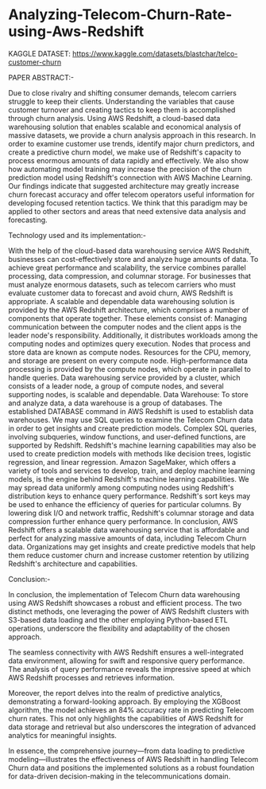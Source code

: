 # Analyzing-Telecom-Churn-Rate-using-Aws-Redshift

KAGGLE DATASET: https://www.kaggle.com/datasets/blastchar/telco-customer-churn

PAPER ABSTRACT:-

Due to close rivalry and shifting consumer demands, telecom carriers struggle to keep their clients. Understanding the variables that cause customer turnover and creating tactics to keep them is accomplished through churn analysis. Using AWS Redshift, a cloud-based data warehousing solution that enables scalable and economical analysis of massive datasets, we provide a churn analysis approach in this research. In order to examine customer use trends, identify major churn predictors, and create a predictive churn model, we make use of Redshift's capacity to process enormous amounts of data rapidly and effectively. We also show how automating model training may increase the precision of the churn prediction model using Redshift's connection with AWS Machine Learning. Our findings indicate that suggested architecture may greatly increase churn forecast accuracy and offer telecom operators useful information for developing focused retention tactics. We think that this paradigm may be applied to other sectors and areas that need extensive data analysis and forecasting.

Technology used and its implementation:-

With the help of the cloud-based data warehousing service AWS Redshift, businesses can cost-effectively store and analyze huge amounts of data. To achieve great performance and scalability, the service combines parallel processing, data compression, and columnar storage. For businesses that must analyze enormous datasets, such as telecom carriers who must evaluate customer data to forecast and avoid churn, AWS Redshift is appropriate. A scalable and dependable data warehousing solution is provided by the AWS Redshift architecture, which comprises a number of components that operate together. These elements consist of: Managing communication between the computer nodes and the client apps is the leader node's responsibility. Additionally, it distributes workloads among the computing nodes and optimizes query execution. Nodes that process and store data are known as compute nodes. Resources for the CPU, memory, and storage are present on every compute node. High-performance data processing is provided by the compute nodes, which operate in parallel to handle queries. Data warehousing service provided by a cluster, which consists of a leader node, a group of compute nodes, and several supporting nodes, is scalable and dependable. Data Warehouse: To store and analyze data, a data warehouse is a group of databases. The established DATABASE command in AWS Redshift is used to establish data warehouses. We may use SQL queries to examine the Telecom Churn data in order to get insights and create prediction models. Complex SQL queries, involving subqueries, window functions, and user-defined functions, are supported by Redshift. Redshift's machine learning capabilities may also be used to create prediction models with methods like decision trees, logistic regression, and linear regression. Amazon SageMaker, which offers a variety of tools and services to develop, train, and deploy machine learning models, is the engine behind Redshift's machine learning capabilities. We may spread data uniformly among computing nodes using Redshift's distribution keys to enhance query performance. Redshift's sort keys may be used to enhance the efficiency of queries for particular columns. By lowering disk I/O and network traffic, Redshift's columnar storage and data compression further enhance query performance. In conclusion, AWS Redshift offers a scalable data warehousing service that is affordable and perfect for analyzing massive amounts of data, including Telecom Churn data. Organizations may get insights and create predictive models that help them reduce customer churn and increase customer retention by utilizing Redshift's architecture and capabilities.


Conclusion:-

In conclusion, the implementation of Telecom Churn data warehousing using AWS Redshift showcases a robust and efficient process. The two distinct methods, one leveraging the power of AWS Redshift clusters with S3-based data loading and the other employing Python-based ETL operations, underscore the flexibility and adaptability of the chosen approach.

The seamless connectivity with AWS Redshift ensures a well-integrated data environment, allowing for swift and responsive query performance. The analysis of query performance reveals the impressive speed at which AWS Redshift processes and retrieves information.

Moreover, the report delves into the realm of predictive analytics, demonstrating a forward-looking approach. By employing the XGBoost algorithm, the model achieves an 84% accuracy rate in predicting Telecom churn rates. This not only highlights the capabilities of AWS Redshift for data storage and retrieval but also underscores the integration of advanced analytics for meaningful insights.

In essence, the comprehensive journey—from data loading to predictive modeling—illustrates the effectiveness of AWS Redshift in handling Telecom Churn data and positions the implemented solutions as a robust foundation for data-driven decision-making in the telecommunications domain.
